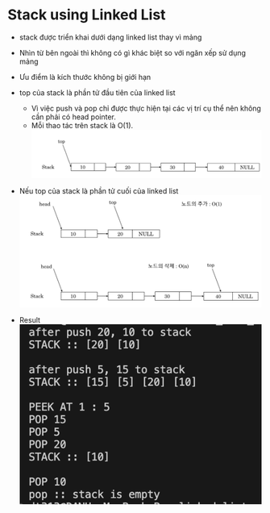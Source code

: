 # Stack using Linked List

- stack được triển khai dưới dạng linked list thay vì mảng
- Nhìn từ bên ngoài thì không có gì khác biệt so với ngăn xếp sử dụng mảng
- Ưu điểm là kích thước không bị giới hạn

- top của stack là phần tử đầu tiên của linked list
    - Vì việc push và pop chỉ được thực hiện tại các vị trí cụ thể nên không cần phải có head pointer.
    - Mỗi thao tác trên stack là O(1).
    ![img](./img/img1.png)

- Nếu top của stack là phần tử cuối của linked list
    ![img](./img/img2.png)

- Result
![result](./img/result.png)